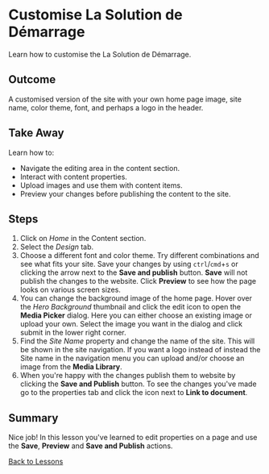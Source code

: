 # Customise La Solution de Démarrage
Learn how to customise the La Solution de Démarrage.

## Outcome
A customised version of the site with your own home page image, site name, color theme, font, and perhaps a logo in the header.

## Take Away
Learn how to:
* Navigate the editing area in the content section.
* Interact with content properties.
* Upload images and use them with content items.
* Preview your changes before publishing the content to the site.

## Steps
1. Click on *Home* in the Content section.
2. Select the *Design* tab.
3. Choose a different font and color theme. Try different combinations and see what fits your site. Save your changes by using `ctrl`/`cmd`+`s` or clicking the arrow next to the **Save and publish** button. **Save** will not publish the changes to the website.  Click **Preview** to see how the page looks on various screen sizes.
4. You can change the background image of the home page. Hover over the *Hero Background* thumbnail and click the edit icon to open the **Media Picker** dialog. Here you can either choose an existing image or upload your own. Select the image you want in the dialog and click submit in the lower right corner.
5. Find the *Site Name* property and change the name of the site. This will be shown in the site navigation. If you want a logo instead of instead the Site name in the navigation menu you can upload and/or choose an image from the **Media Library**.
6. When you're happy with the changes publish them to website by clicking the **Save and Publish** button. To see the changes you've made go to the properties tab and click the icon next to **Link to document**.

## Summary
Nice job! In this lesson you've learned to edit properties on a page and use the **Save**, **Preview** and **Save and Publish** actions.

[Back to Lessons](../index.md)
